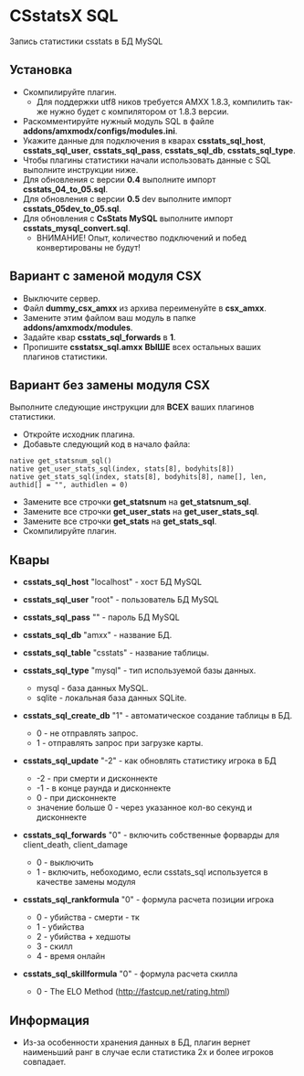 # CSstatsX SQL
Запись статистики csstats в БД MySQL

## Установка
* Скомпилируйте плагин.
	* Для поддержки utf8 ников требуется AMXX 1.8.3, компилить так-же нужно будет с компилятором от 1.8.3 версии.
* Раскомментируйте нужный модуль SQL в файле **addons/amxmodx/configs/modules.ini**.
* Укажите данные для подключения в кварах **csstats_sql_host**, **csstats_sql_user**, **csstats_sql_pass**, **csstats_sql_db**, **csstats_sql_type**.
* Чтобы плагины статистики начали использовать данные с SQL выполните инструкции ниже.
* Для обновления с версии **0.4** выполните импорт **csstats_04_to_05.sql**.
* Для обновления с версии **0.5** dev выполните импорт **csstats_05dev_to_05.sql**.
* Для обновления с **CsStats MySQL** выполните импорт **csstats_mysql_convert.sql**.
	* ВНИМАНИЕ! Опыт, количество подключений и побед конвертированы не будут!

## Вариант с заменой модуля CSX

* Выключите сервер.
* Файл **dummy_csx_amxx** из архива переименуйте в **csx_amxx**.
* Замените этим файлом ваш модуль в папке **addons/amxmodx/modules**.
* Задайте квар **csstats_sql_forwards** в **1**.
* Пропишите **csstatsx_sql.amxx** **ВЫШЕ** всех остальных ваших плагинов статистики.

## Вариант без замены модуля CSX
Выполните следующие инструкции для **ВСЕХ** ваших плагинов статистики.
* Откройте исходник плагина.
* Добавьте следующий код в начало файла:
```
native get_statsnum_sql()
native get_user_stats_sql(index, stats[8], bodyhits[8])
native get_stats_sql(index, stats[8], bodyhits[8], name[], len, authid[] = "", authidlen = 0)
```
* Замените все строчки **get_statsnum** на **get_statsnum_sql**.
* Замените все строчки **get_user_stats** на **get_user_stats_sql**.
* Замените все строчки **get_stats** на **get_stats_sql**.
* Скомпилируйте плагин.

## Квары
* **csstats_sql_host** "localhost" - хост БД MySQL
* **csstats_sql_user** "root" - пользователь БД MySQL
* **csstats_sql_pass** "" - пароль БД MySQL
* **csstats_sql_db** "amxx" - название БД.
* **csstats_sql_table** "csstats" - название таблицы.
* **csstats_sql_type** "mysql" - тип используемой базы данных.
	* mysql		- база данных MySQL.
	* sqlite		- локальная база данных SQLite.
* **csstats_sql_create_db** "1" - автоматическое создание таблицы в БД.
	* 0					- не отправлять запрос.
	* 1					- отправлять запрос при загрузке карты.
* **csstats_sql_update** "-2" - как обновлять статистику игрока в БД
	* -2 					- при смерти и дисконнекте
	* -1					- в конце раунда и дисконнекте
	* 0 					- при дисконнекте
	* значение больше 0 	- через указанное кол-во секунд и дисконнекте
* **csstats_sql_forwards** "0" - включить собственные форварды для client_death, client_damage
	* 0			- выключить
	* 1			- включить, небоходимо, если csstats_sql используется в качестве замены модуля
	
* **csstats_sql_rankformula** "0" - формула расчета позиции игрока
	* 0			- убийства - смерти - тк
	* 1			- убийства
	* 2			- убийства + хедшоты
	* 3			- скилл
	* 4			- время онлайн
* **csstats_sql_skillformula** "0" - формула расчета скилла
	* 0			- The ELO Method (http://fastcup.net/rating.html)

## Информация
* Из-за особенности хранения данных в БД, плагин вернет наименьший ранг в случае если статистика 2х и более игроков совпадает.